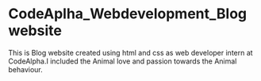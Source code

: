 # CodeAplha_Webdevelopment_Blogwebsite
This is Blog website created using html and css as web developer intern at CodeAlpha.I included the Animal love and passion towards the Animal behaviour. 
